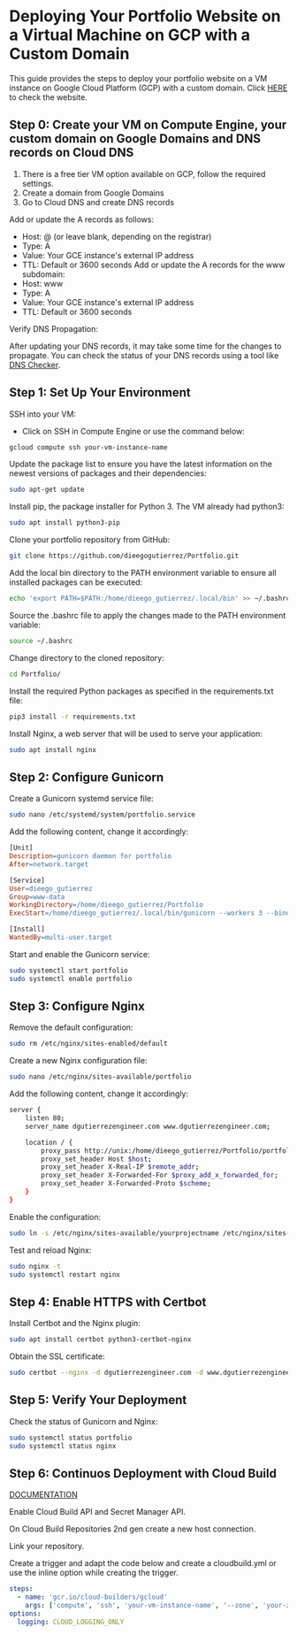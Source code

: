 # Deploying Your Portfolio Website on a Virtual Machine on GCP with a Custom Domain

This guide provides the steps to deploy your portfolio website on a VM instance on Google Cloud Platform (GCP) with a custom domain.
Click [HERE](https://dgutierrezengineer.com) to check the website.

## Step 0: Create your VM on Compute Engine, your custom domain on Google Domains and DNS records on Cloud DNS

1. There is a free tier VM option available on GCP, follow the required settings.
2. Create a domain from Google Domains
3. Go to Cloud DNS and create DNS records

Add or update the A records as follows:
- Host: @ (or leave blank, depending on the registrar)
- Type: A
- Value: Your GCE instance's external IP address
- TTL: Default or 3600 seconds
Add or update the A records for the www subdomain:
- Host: www
- Type: A
- Value: Your GCE instance's external IP address
- TTL: Default or 3600 seconds

Verify DNS Propagation:

After updating your DNS records, it may take some time for the changes to propagate. You can check the status of your DNS records using a tool like [DNS Checker](https://dnschecker.org/).

## Step 1: Set Up Your Environment

SSH into your VM:
- Click on SSH in Compute Engine or use the command below:
```bash
gcloud compute ssh your-vm-instance-name
```
Update the package list to ensure you have the latest information on the newest versions of packages and their dependencies:
```bash
sudo apt-get update
```
Install pip, the package installer for Python 3. The VM already had python3:
```bash
sudo apt install python3-pip
```
Clone your portfolio repository from GitHub:
```bash
git clone https://github.com/dieegogutierrez/Portfolio.git
```
Add the local bin directory to the PATH environment variable to ensure all installed packages can be executed:
```bash
echo 'export PATH=$PATH:/home/dieego_gutierrez/.local/bin' >> ~/.bashrc
```
Source the .bashrc file to apply the changes made to the PATH environment variable:
```bash
source ~/.bashrc
```
Change directory to the cloned repository:
```bash
cd Portfolio/
```
Install the required Python packages as specified in the requirements.txt file:
```bash
pip3 install -r requirements.txt
```
Install Nginx, a web server that will be used to serve your application:
```bash
sudo apt install nginx
```

## Step 2: Configure Gunicorn

Create a Gunicorn systemd service file:
```bash
sudo nano /etc/systemd/system/portfolio.service
```
Add the following content, change it accordingly:
```makefile
[Unit]
Description=gunicorn daemon for portfolio
After=network.target

[Service]
User=dieego_gutierrez
Group=www-data
WorkingDirectory=/home/dieego_gutierrez/Portfolio
ExecStart=/home/dieego_gutierrez/.local/bin/gunicorn --workers 3 --bind unix:/home/dieego_gutierrez/Portfolio/portfolio.sock run:app

[Install]
WantedBy=multi-user.target
```
Start and enable the Gunicorn service:
```bash
sudo systemctl start portfolio
sudo systemctl enable portfolio
```

## Step 3: Configure Nginx

Remove the default configuration:
```bash
sudo rm /etc/nginx/sites-enabled/default
```
Create a new Nginx configuration file:
```bash
sudo nano /etc/nginx/sites-available/portfolio
```
Add the following content, change it accordingly:
```bash
server {
    listen 80;
    server_name dgutierrezengineer.com www.dgutierrezengineer.com;

    location / {
        proxy_pass http://unix:/home/dieego_gutierrez/Portfolio/portfolio.sock;
        proxy_set_header Host $host;
        proxy_set_header X-Real-IP $remote_addr;
        proxy_set_header X-Forwarded-For $proxy_add_x_forwarded_for;
        proxy_set_header X-Forwarded-Proto $scheme;
    }
}
```
Enable the configuration:
```bash
sudo ln -s /etc/nginx/sites-available/yourprojectname /etc/nginx/sites-enabled
```
Test and reload Nginx:
```bash
sudo nginx -t
sudo systemctl restart nginx
```

## Step 4: Enable HTTPS with Certbot

Install Certbot and the Nginx plugin:
```bash
sudo apt install certbot python3-certbot-nginx
```
Obtain the SSL certificate:
```bash
sudo certbot --nginx -d dgutierrezengineer.com -d www.dgutierrezengineer.com
```

## Step 5: Verify Your Deployment

Check the status of Gunicorn and Nginx:
```bash
sudo systemctl status portfolio
sudo systemctl status nginx
```

## Step 6: Continuos Deployment with Cloud Build

[DOCUMENTATION](https://cloud.google.com/build/docs/automating-builds/github/connect-repo-github#console)

Enable Cloud Build API and Secret Manager API.

On Cloud Build Repositories 2nd gen create a new host connection.

Link your repository.

Create a trigger and adapt the code below and create a cloudbuild.yml or use the inline option while creating the trigger.
```yml
steps:
  - name: 'gcr.io/cloud-builders/gcloud'
    args: ['compute', 'ssh', 'your-vm-instance-name', '--zone', 'your-zone', '--command', 'cd /home/your_username/Portfolio && git pull origin main && sudo systemctl restart portfolio']
options:
  logging: CLOUD_LOGGING_ONLY
```